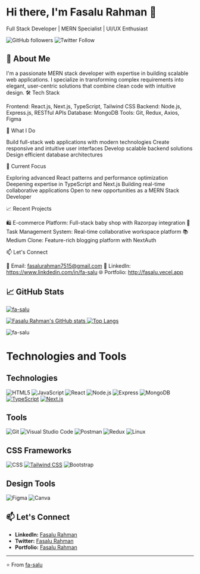 # Hi there, I'm Fasalu Rahman 👋
Full Stack Developer | MERN Specialist | UI/UX Enthusiast

![GitHub followers](https://img.shields.io/github/followers/fa-salu?label=Follow&style=social) 
![Twitter Follow](https://img.shields.io/twitter/follow/Fazal_Kl?style=social)

## 🚀 About Me
I'm a passionate MERN stack developer with expertise in building scalable web applications. I specialize in transforming complex requirements into elegant, user-centric solutions that combine clean code with intuitive design.
🛠️ Tech Stack

Frontend: React.js, Next.js, TypeScript, Tailwind CSS
Backend: Node.js, Express.js, RESTful APIs
Database: MongoDB
Tools: Git, Redux, Axios, Figma

🚀 What I Do

Build full-stack web applications with modern technologies
Create responsive and intuitive user interfaces
Develop scalable backend solutions
Design efficient database architectures

🎯 Current Focus

Exploring advanced React patterns and performance optimization
Deepening expertise in TypeScript and Next.js
Building real-time collaborative applications
Open to new opportunities as a MERN Stack Developer

📈 Recent Projects

🛍️ E-commerce Platform: Full-stack baby shop with Razorpay integration
📝 Task Management System: Real-time collaborative workspace platform
📚 Medium Clone: Feature-rich blogging platform with NextAuth

📫 Let's Connect

📧 Email: fasalurahman7515@gmail.com
💼 LinkedIn: https://www.linkdedin.com/in/fa-salu
🌐 Portfolio: http://fasalu.vecel.app


## 📈 GitHub Stats
<p align="left"> <a href="https://github.com/ryo-ma/github-profile-trophy"><img src="https://github-profile-trophy.vercel.app/?username=fa-salu" alt="fa-salu" /></a> </p>

<p align="left">
  <a href="https://github.com/fa-salu">
    <img src="https://github-readme-stats.vercel.app/api?username=fa-salu&show_icons=true&theme=radical" alt="Fasalu Rahman's GitHub stats" />
  </a>
  <a href="https://github.com/fa-salu">
    <img src="https://github-readme-stats.vercel.app/api/top-langs/?username=fa-salu&layout=compact&theme=radical" alt="Top Langs" />
  </a>
</p>


<p><img src="https://github-readme-streak-stats.herokuapp.com?user=fa-salu&theme=radical" alt="fa-salu" /></p>


# Technologies and Tools

## Technologies
![HTML5](https://img.shields.io/badge/-HTML5-E34F26?style=flat&logo=html5&logoColor=white)
![JavaScript](https://img.shields.io/badge/-JavaScript-F7DF1E?style=flat&logo=javascript&logoColor=black)
![React](https://img.shields.io/badge/-React-61DAFB?style=flat&logo=react&logoColor=black)
![Node.js](https://img.shields.io/badge/-Node.js-339933?style=flat&logo=node.js&logoColor=white)
![Express](https://img.shields.io/badge/-Express-000000?style=flat&logo=express&logoColor=white)
![MongoDB](https://img.shields.io/badge/-MongoDB-47A248?style=flat&logo=mongodb&logoColor=white)
[![TypeScript](https://img.shields.io/badge/-TypeScript-3178C6?style=flat&logo=typescript&logoColor=white)](https://github.com/YourGitHubUsername)
[![Next.js](https://img.shields.io/badge/-Next.js-000000?style=flat&logo=next.js&logoColor=white)](https://github.com/YourGitHubUsername)

## Tools
![Git](https://img.shields.io/badge/-Git-F05032?style=flat&logo=git&logoColor=white)
![Visual Studio Code](https://img.shields.io/badge/-Visual%20Studio%20Code-007ACC?style=flat&logo=visual-studio-code&logoColor=white)
![Postman](https://img.shields.io/badge/-Postman-FF6C37?style=flat&logo=postman&logoColor=white)
![Redux](https://img.shields.io/badge/-Redux-764ABC?style=flat&logo=redux&logoColor=white)
![Linux](https://img.shields.io/badge/-Linux-FCC624?style=flat&logo=linux&logoColor=black)

## CSS Frameworks
![CSS](https://img.shields.io/badge/-CSS-1572B6?style=flat&logo=css3&logoColor=white)
[![Tailwind CSS](https://img.shields.io/badge/-Tailwind%20CSS-06B6D4?style=flat&logo=tailwindcss&logoColor=white)](https://github.com/YourGitHubUsername)
![Bootstrap](https://img.shields.io/badge/-Bootstrap-7952B3?style=flat&logo=bootstrap&logoColor=white)


## Design Tools
![Figma](https://img.shields.io/badge/-Figma-F24E1E?style=flat&logo=figma&logoColor=white)
![Canva](https://img.shields.io/badge/-Canva-00C4CC?style=flat&logo=canva&logoColor=white)

## 📫 Let's Connect

- **LinkedIn:** [Fasalu Rahman](https://www.linkedin.com/in/fa-salu/)
- **Twitter:** [Fasalu Rahman](https://twitter.com/Fazal_Kl)
- **Portfolio:** [Fasalu Rahman](https://personal-portfolio-three-wheat-71.vercel.app)

---

⭐️ From [fa-salu](https://github.com/fa-salu)
